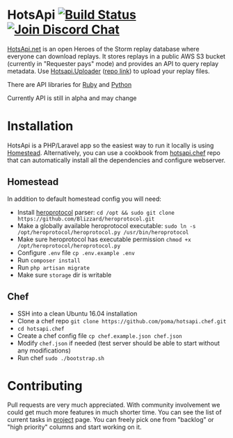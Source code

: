 # HotsApi [![Build Status](https://travis-ci.org/hotsapi/hotsapi.svg?branch=master)](https://travis-ci.org/hotsapi/hotsapi) [![Join Discord Chat](https://img.shields.io/discord/650747275886198815?label=Discord&logo=discord)](https://discord.gg/cADfdFP)

[HotsApi.net](https://hotsapi.net/) is an open Heroes of the Storm replay database where everyone can download replays. It stores replays in a public AWS S3 bucket (currently in "Requester pays" mode) and provides an API to query replay metadata. Use  [Hotsapi.Uploader](https://hotsapi.net/upload) ([repo link](https://github.com/poma/Hotsapi.Uploader)) to upload your replay files.

There are API libraries for [Ruby](https://github.com/tbuehlmann/hots_api) and [Python](https://github.com/MakiseKurisu/hotsapi)

Currently API is still in alpha and may change

# Installation

HotsApi is a PHP/Laravel app so the easiest way to run it locally is using [Homestead](https://laravel.com/docs/5.4/homestead). Alternatively, you can use a cookbook from [hotsapi.chef](https://github.com/hotsapi/hotsapi.chef) repo that can automatically install all the dependencies and configure webserver.

## Homestead

In addition to default homestead config you will need:

* Install [heroprotocol](https://github.com/Blizzard/heroprotocol) parser: `cd /opt && sudo git clone https://github.com/Blizzard/heroprotocol.git`
* Make a globally available heroprotocol executable: `sudo ln -s /opt/heroprotocol/heroprotocol.py /usr/bin/heroprotocol`
* Make sure heroprotocol has executable permission `chmod +x /opt/heroprotocol/heroprotocol.py`
* Configure `.env` file `cp .env.example .env`
* Run `composer install`
* Run `php artisan migrate`
* Make sure `storage` dir is writable

## Chef

* SSH into a clean Ubuntu 16.04 installation
* Clone a chef repo `git clone https://github.com/poma/hotsapi.chef.git`
* `cd hotsapi.chef`
* Create a chef config file `cp chef.example.json chef.json`
* Modify `chef.json` if needed (test server should be able to start without any modifications)
* Run chef `sudo ./bootstrap.sh`

# Contributing

Pull requests are very much appreciated. With community involvement we could get much more features in much shorter time. You can see the list of current tasks in [project](https://github.com/poma/hotsapi/projects/1) page. You can freely pick one from "backlog" or "high priority" columns and start working on it.
